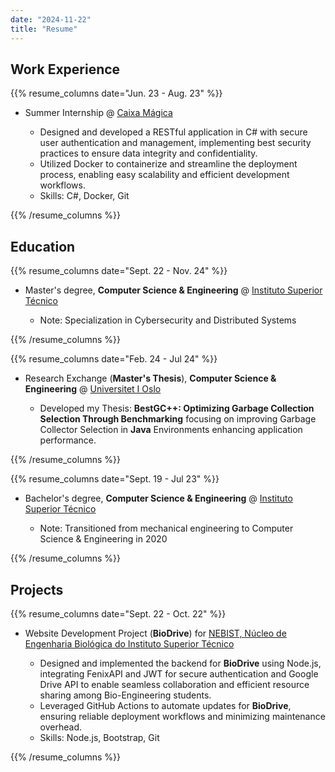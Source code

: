 ```yaml
---
date: "2024-11-22"
title: "Resume"
---
```


## Work Experience

{{% resume_columns date="Jun. 23 - Aug. 23" %}}

-   Summer Internship @ <u>Caixa Mágica</u>

    -   Designed and developed a RESTful application in C# with secure user authentication and management, implementing best security practices to ensure data integrity and confidentiality.
    -   Utilized Docker to containerize and streamline the deployment process, enabling easy scalability and efficient development workflows.
    -   Skills: C#, Docker, Git

{{% /resume_columns %}}

## Education

{{% resume_columns date="Sept. 22 - Nov. 24" %}}

-   Master's degree, **Computer Science & Engineering** @ <u>Instituto Superior Técnico</u>

    -   Note: Specialization in Cybersecurity and Distributed Systems

{{% /resume_columns %}}

{{% resume_columns date="Feb. 24 - Jul 24" %}}

-   Research Exchange (**Master's Thesis**), **Computer Science & Engineering** @ <u>Universitet I Oslo</u>

    -   Developed my Thesis: **BestGC++: Optimizing Garbage Collection Selection Through Benchmarking** focusing on improving
        Garbage Collector Selection in **Java** Environments enhancing application performance.

{{% /resume_columns %}}

{{% resume_columns date="Sept. 19 - Jul 23" %}}

-   Bachelor's degree, **Computer Science & Engineering** @ <u>Instituto Superior Técnico</u>

    -   Note: Transitioned from mechanical engineering to Computer Science & Engineering in 2020

{{% /resume_columns %}}

## Projects

{{% resume_columns date="Sept. 22 - Oct. 22" %}}

-   Website Development Project (**BioDrive**) for <u>NEBIST, Núcleo de Engenharia Biológica do Instituto Superior Técnico</u>

    -   Designed and implemented the backend for **BioDrive** using Node.js, integrating FenixAPI and JWT for secure authentication and Google Drive API to enable seamless
        collaboration and efficient resource sharing among Bio-Engineering students.
    -   Leveraged GitHub Actions to automate updates for **BioDrive**, ensuring reliable deployment workflows and minimizing maintenance overhead.
    -   Skills: Node.js, Bootstrap, Git

{{% /resume_columns %}}
